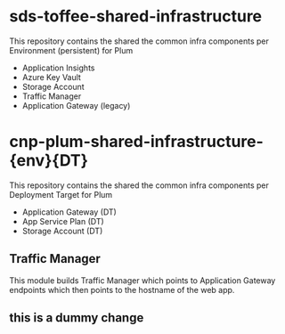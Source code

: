 # sds-toffee-shared-infrastructure

This repository contains the shared the common infra components per Environment (persistent) for Plum

- Application Insights
- Azure Key Vault
- Storage Account
- Traffic Manager
- Application Gateway (legacy)

# cnp-plum-shared-infrastructure-{env}{DT}

This repository contains the shared the common infra components per Deployment Target for Plum

- Application Gateway (DT)
- App Service Plan (DT)
- Storage Account (DT)


## Traffic Manager

This module builds Traffic Manager which points to Application Gateway endpoints which then points to the hostname of the web app.

## this is a dummy change
